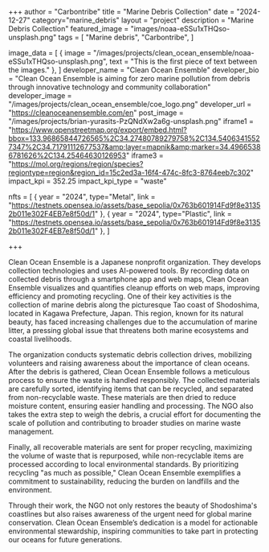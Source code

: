 +++
author = "Carbontribe"
title = "Marine Debris Collection"
date = "2024-12-27"
category="marine_debris"
layout = "project"
description = "Marine Debris Collection"
featured_image = "images/noaa-eSSu1xTHQso-unsplash.png"
tags = [
    "Marine debris",
    "Carbontribe",
]

image_data = [
  { image = "/images/projects/clean_ocean_ensemble/noaa-eSSu1xTHQso-unsplash.png", text = "This is the first piece of text between the images." },
]
developer_name = "Clean Ocean Ensemble"
developer_bio = "Clean Ocean Ensemble is aiming for zero marine pollution from debris through innovative technology and community collaboration"
developer_image = "/images/projects/clean_ocean_ensemble/coe_logo.png"
developer_url = "https://cleanoceanensemble.com/en"
post_image = "/images/projects/brian-yurasits-PzQNdXw2a6g-unsplash.png"
iframe1 = "https://www.openstreetmap.org/export/embed.html?bbox=133.96865844726565%2C34.27480789279758%2C134.54063415527347%2C34.71791112677537&amp;layer=mapnik&amp;marker=34.49665386781626%2C134.25464630126953"
iframe3 = "https://mol.org/regions/region/species?regiontype=region&region_id=15c2ed3a-16f4-474c-8fc3-8764eeb7c302"
impact_kpi = 352.25
impact_kpi_type = "waste"

nfts = [
  { year = "2024", type="Metal", link = "https://testnets.opensea.io/assets/base_sepolia/0x763b601914Fd9f8e31352b011e302F4EB7e8f50d/1" },
  { year = "2024", type="Plastic", link = "https://testnets.opensea.io/assets/base_sepolia/0x763b601914Fd9f8e31352b011e302F4EB7e8f50d/1" },
]

+++

Clean Ocean Ensemble is a Japanese nonprofit organization. They develops collection technologies and uses AI-powered tools. By recording data on collected debris through a smartphone app and web maps,  Clean Ocean Ensemble visualizes and quantifies cleanup efforts on web maps, improving efficiency and promoting recycling. One of their key activities is the collection of marine debris along the picturesque Tao coast of Shodoshima, located in Kagawa Prefecture, Japan. This region, known for its natural beauty, has faced increasing challenges due to the accumulation of marine litter, a pressing global issue that threatens both marine ecosystems and coastal livelihoods.

The organization conducts systematic debris collection drives, mobilizing volunteers and raising awareness about the importance of clean oceans. After the debris is gathered, Clean Ocean Ensemble follows a meticulous process to ensure the waste is handled responsibly. The collected materials are carefully sorted, identifying items that can be recycled, and separated from non-recyclable waste. These materials are then dried to reduce moisture content, ensuring easier handling and processing. The NGO also takes the extra step to weigh the debris, a crucial effort for documenting the scale of pollution and contributing to broader studies on marine waste management.

Finally, all recoverable materials are sent for proper recycling, maximizing the volume of waste that is repurposed, while non-recyclable items are processed according to local environmental standards. By prioritizing recycling "as much as possible," Clean Ocean Ensemble exemplifies a commitment to sustainability, reducing the burden on landfills and the environment.

Through their work, the NGO not only restores the beauty of Shodoshima's coastlines but also raises awareness of the urgent need for global marine conservation. Clean Ocean Ensemble’s dedication is a model for actionable environmental stewardship, inspiring communities to take part in protecting our oceans for future generations.